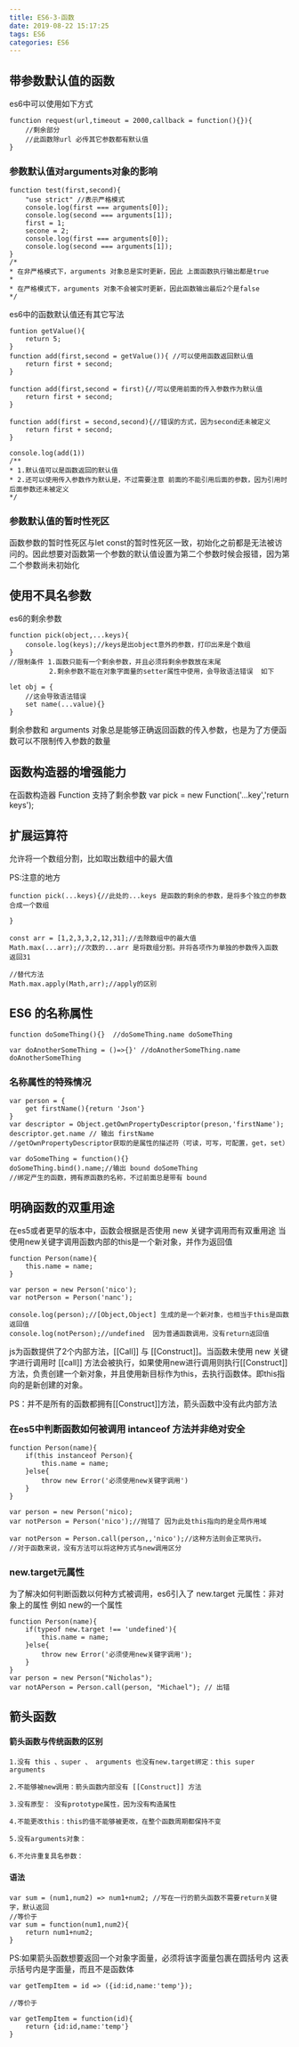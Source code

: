 ```yaml
---
title: ES6-3-函数
date: 2019-08-22 15:17:25
tags: ES6
categories: ES6
---
```


## 带参数默认值的函数
es6中可以使用如下方式
```
function request(url,timeout = 2000,callback = function(){}){
    //剩余部分
    //此函数除url 必传其它参数都有默认值
}
```

### 参数默认值对arguments对象的影响
```
function test(first,second){
    "use strict" //表示严格模式
    console.log(first === arguments[0]);
    console.log(second === arguments[1]);
    first = 1;
    secone = 2;
    console.log(first === arguments[0]);
    console.log(second === arguments[1]);
}
/*
* 在非严格模式下，arguments 对象总是实时更新，因此 上面函数执行输出都是true
*
* 在严格模式下，arguments 对象不会被实时更新，因此函数输出最后2个是false
*/
```
es6中的函数默认值还有其它写法
```
funtion getValue(){
    return 5;
}
function add(first,second = getValue()){ //可以使用函数返回默认值
    return first + second;
}

function add(first,second = first){//可以使用前面的传入参数作为默认值
    return first + second;
}

function add(first = second,second){//错误的方式，因为second还未被定义
    return first + second;
}

console.log(add(1))
/**
* 1.默认值可以是函数返回的默认值
* 2.还可以使用传入参数作为默认是，不过需要注意 前面的不能引用后面的参数，因为引用时后面参数还未被定义
*/
```


### 参数默认值的暂时性死区
函数参数的暂时性死区与let const的暂时性死区一致，初始化之前都是无法被访问的。因此想要对函数第一个参数的默认值设置为第二个参数时候会报错，因为第二个参数尚未初始化

## 使用不具名参数
es6的剩余参数
```
function pick(object,...keys){
    console.log(keys);//keys是出object意外的参数，打印出来是个数组
}
//限制条件 1.函数只能有一个剩余参数，并且必须将剩余参数放在末尾
          2.剩余参数不能在对象字面量的setter属性中使用，会导致语法错误  如下

let obj = {
    //这会导致语法错误
    set name(...value){}
}
```
剩余参数和 arguments 对象总是能够正确返回函数的传入参数，也是为了方便函数可以不限制传入参数的数量

## 函数构造器的增强能力
在函数构造器 Function  支持了剩余参数  var pick = new Function('...key','return keys');

## 扩展运算符
允许将一个数组分割，比如取出数组中的最大值

PS:注意的地方
```
function pick(...keys){//此处的...keys 是函数的剩余的参数，是将多个独立的参数合成一个数组

}

const arr = [1,2,3,3,2,12,31];//去除数组中的最大值
Math.max(...arr);//次数的...arr 是将数组分割。并将各项作为单独的参数传入函数  返回31

//替代方法
Math.max.apply(Math,arr);//apply的区别
```

## ES6 的名称属性
```
function doSomeThing(){}  //doSomeThing.name doSomeThing

var doAnotherSomeThing = ()=>{}' //doAnotherSomeThing.name doAnotherSomeThing
```

### 名称属性的特殊情况
```
var person = {
    get firstName(){return 'Json'}
}
var descriptor = Object.getOwnPropertyDescriptor(preson,'firstName');
descriptor.get.name // 输出 firstName
//getOwnPropertyDescriptor获取的是属性的描述符（可读，可写，可配置，get，set）

var doSomeThing = function(){}
doSomeThing.bind().name;//输出 bound doSomeThing
//绑定产生的函数，拥有原函数的名称，不过前面总是带有 bound
```

## 明确函数的双重用途
在es5或者更早的版本中，函数会根据是否使用 new 关键字调用而有双重用途
当使用new关键字调用函数内部的this是一个新对象，并作为返回值

```
function Person(name){
    this.name = name;
}

var person = new Person('nico');
var notPerson = Person('nanc');

console.log(person);//[Object,Object] 生成的是一个新对象，也相当于this是函数返回值
console.log(notPerson);//undefined  因为普通函数调用，没有return返回值
```

js为函数提供了2个内部方法，[[Call]] 与 [[Construct]]。当函数未使用 new 关键字进行调用时 [[call]] 方法会被执行，如果使用new进行调用则执行[[Construct]]方法，负责创建一个新对象，并且使用新目标作为this，去执行函数体。即this指向的是新创建的对象。

PS：并不是所有的函数都拥有[[Construct]]方法，箭头函数中没有此内部方法

### 在es5中判断函数如何被调用   intanceof 方法并非绝对安全
```
function Person(name){
    if(this instanceof Person){
        this.name = name;
    }else{
        throw new Error('必须使用new关键字调用')
    }
}

var person = new Person('nico);
var notPerson = Person('nico');//抛错了 因为此处this指向的是全局作用域

var notPerson = Person.call(person,,'nico');//这种方法则会正常执行。
//对于函数来说，没有方法可以将这种方式与new调用区分
```

### new.target元属性
为了解决如何判断函数以何种方式被调用，es6引入了 new.target
元属性：非对象上的属性  例如 new的一个属性
```
function Person(name){
    if(typeof new.target !== 'undefined'){
        this.name = name;
    }else{
        throw new Error('必须使用new关键字调用');
    }
}
var person = new Person("Nicholas");
var notAPerson = Person.call(person, "Michael"); // 出错
```

## 箭头函数
#### 箭头函数与传统函数的区别
```
1.没有 this 、super 、 arguments 也没有new.target绑定：this super arguments

2.不能够被new调用：箭头函数内部没有 [[Construct]] 方法 

3.没有原型： 没有prototype属性，因为没有构造属性

4.不能更改this：this的值不能够被更改，在整个函数周期都保持不变

5.没有arguments对象：

6.不允许重复具名参数：
```

#### 语法
```
var sum = (num1,num2) => num1+num2; //写在一行的箭头函数不需要return关键字，默认返回 
//等价于
var sum = function(num1,num2){
    return num1+num2;
}
```
PS:如果箭头函数想要返回一个对象字面量，必须将该字面量包裹在圆括号内  这表示括号内是字面量，而且不是函数体
```
var getTempItem = id => ({id:id,name:'temp'});

//等价于

var getTempItem = function(id){
    return {id:id,name:'temp'}
}
```


